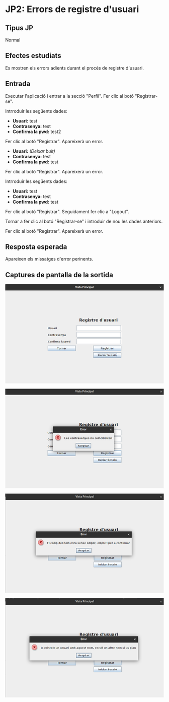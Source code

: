# JP2: Errors de registre d'usuari

## Tipus JP

Normal

## Efectes estudiats

Es mostren els errors adients durant el procés de registre d'usuari.

## Entrada

Executar l'aplicació i entrar a la secció "Perfil". Fer clic al botó "Registrar-se".

Intrroduir les següents dades:

- **Usuari:** test
- **Contrasenya:** test
- **Confirma la pwd:** test2

Fer clic al botó "Registrar". Apareixerà un error.

- **Usuari:** _(Deixar buit)_
- **Contrasenya:** test
- **Confirma la pwd:** test

Fer clic al botó "Registrar". Apareixerà un error.

Intrroduir les següents dades:

- **Usuari:** test
- **Contrasenya:** test
- **Confirma la pwd:** test

Fer clic al botó "Registrar". Seguidament fer clic a "Logout".

Tornar a fer clic al botó "Registrar-se" i introduir de nou les dades anteriors.

Fer clic al botó "Registrar". Apareixerà un error.

## Resposta esperada

Apareixen els missatges d'error perinents.

## Captures de pantalla de la sortida

![Pantalla de registre](../imatges_JP/pantalla_registre.png)

![Error de contrasenya](../imatges_JP/pantalla_registre_error_1.png)

![Error de nom buit](../imatges_JP/pantalla_registre_error_3.png)

![Error de nom existent](../imatges_JP/pantalla_registre_error_2.png)
